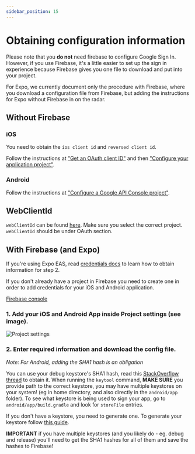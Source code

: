 ```yaml
---
sidebar_position: 15
---
```


# Obtaining configuration information

Please note that you **do not** need firebase to configure Google Sign In. However, if you use Firebase, it's a little easier to set up the sign in experience because Firebase gives you one file to download and put into your project.

For Expo, we currently document only the procedure with Firebase, where you download a configuration file from Firebase, but adding the instructions for Expo without Firebase in on the radar.

## Without Firebase

### iOS

You need to obtain the `ios client id` and `reversed client id`.

Follow the instructions at ["Get an OAuth client ID"](https://developers.google.com/identity/sign-in/ios/start-integrating#get_an_oauth_client_id) and then ["Configure your application project"](https://developers.google.com/identity/sign-in/ios/start-integrating#configure_app_project).

### Android

Follow the instructions at ["Configure a Google API Console project"](https://developers.google.com/identity/sign-in/android/start#configure-a-google-api-console-project).

## WebClientId

`webClientId` can be found [here](https://console.developers.google.com/apis/credentials).
Make sure you select the correct project. `webClientId` should be under OAuth section.

## With Firebase (and Expo)

If you're using Expo EAS, read [credentials docs](https://docs.expo.dev/app-signing/managed-credentials/#inspecting-credentials-configuration) to learn how to obtain information for step 2.

If you don't already have a project in Firebase you need to create one in order to add credentials for your iOS and Android application.

[Firebase console](https://console.firebase.google.com/u/0/)

### 1. Add your iOS and Android App inside Project settings (see image).

![Project settings](/img/project-settings.png)

### 2. Enter required information and download the config file.

_Note: For Android, adding the SHA1 hash is an obligation_

You can use your debug keystore's SHA1 hash, read this [StackOverflow thread](https://stackoverflow.com/questions/15727912/sha-1-fingerprint-of-keystore-certificate) to obtain it. When running the `keytool` command, **MAKE SURE** you provide path to the correct keystore, you may have multiple keystores on your system! (eg in home directory, and also directly in the `android/app` folder). To see what keystore is being used to sign your app, go to `android/app/build.gradle` and look for `storeFile` entries.

If you don't have a keystore, you need to generate one. To generate your keystore follow [this guide](https://facebook.github.io/react-native/docs/signed-apk-android.html).

**IMPORTANT** if you have multiple keystores (and you likely do - eg. debug and release) you'll need to get the SHA1 hashes for all of them and save the hashes to Firebase!
